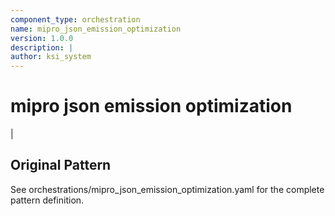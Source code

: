 ```yaml
---
component_type: orchestration
name: mipro_json_emission_optimization
version: 1.0.0
description: |
author: ksi_system
---
```


# mipro json emission optimization

|

## Original Pattern

See orchestrations/mipro_json_emission_optimization.yaml for the complete pattern definition.
